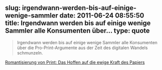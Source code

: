 slug: irgendwann-werden-bis-auf-einige-wenige-sammler
date: 2011-06-24 08:55:50
title: Irgendwann werden bis auf einige wenige Sammler alle Konsumenten über...
type: quote
---

> Irgendwann werden bis auf einige wenige Sammler alle Konsumenten über die Pro-Print-Argumente aus der Zeit des digitalen Wandels schmunzeln.

[Romantisierung von Print: Das Hoffen auf die ewige Kraft des Papiers](http://netzwertig.com/2011/06/23/romantisierung-von-print-das-hoffen-auf-die-ewige-kraft-des-papiers/)
